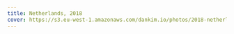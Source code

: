 ```yaml
---
title: Netherlands, 2018
cover: https://s3.eu-west-1.amazonaws.com/dankim.io/photos/2018-netherlands/cover.jpg
---
```


<img src="https://s3.eu-west-1.amazonaws.com/dankim.io/photos/2018-netherlands/0001.jpg" alt="" class="lazyload">
<img src="https://s3.eu-west-1.amazonaws.com/dankim.io/photos/2018-netherlands/0002.jpg" alt="" class="lazyload">
<img src="https://s3.eu-west-1.amazonaws.com/dankim.io/photos/2018-netherlands/0003.jpg" alt="" class="lazyload">
<img src="https://s3.eu-west-1.amazonaws.com/dankim.io/photos/2018-netherlands/0004.jpg" alt="" class="lazyload">
<img src="https://s3.eu-west-1.amazonaws.com/dankim.io/photos/2018-netherlands/0005.jpg" alt="" class="lazyload">
<img src="https://s3.eu-west-1.amazonaws.com/dankim.io/photos/2018-netherlands/0006.jpg" alt="" class="lazyload">
<img src="https://s3.eu-west-1.amazonaws.com/dankim.io/photos/2018-netherlands/0007.jpg" alt="" class="lazyload">
<img src="https://s3.eu-west-1.amazonaws.com/dankim.io/photos/2018-netherlands/0008.jpg" alt="" class="lazyload">
<img src="https://s3.eu-west-1.amazonaws.com/dankim.io/photos/2018-netherlands/0009.jpg" alt="" class="lazyload">
<img src="https://s3.eu-west-1.amazonaws.com/dankim.io/photos/2018-netherlands/0010.jpg" alt="" class="lazyload">
<img src="https://s3.eu-west-1.amazonaws.com/dankim.io/photos/2018-netherlands/0011.jpg" alt="" class="lazyload">
<img src="https://s3.eu-west-1.amazonaws.com/dankim.io/photos/2018-netherlands/0012.jpg" alt="" class="lazyload">
<img src="https://s3.eu-west-1.amazonaws.com/dankim.io/photos/2018-netherlands/0013.jpg" alt="" class="lazyload">
<img src="https://s3.eu-west-1.amazonaws.com/dankim.io/photos/2018-netherlands/0014.jpg" alt="" class="lazyload">
<img src="https://s3.eu-west-1.amazonaws.com/dankim.io/photos/2018-netherlands/0015.jpg" alt="" class="lazyload">
<img src="https://s3.eu-west-1.amazonaws.com/dankim.io/photos/2018-netherlands/0016.jpg" alt="" class="lazyload">
<img src="https://s3.eu-west-1.amazonaws.com/dankim.io/photos/2018-netherlands/0017.jpg" alt="" class="lazyload">
<img src="https://s3.eu-west-1.amazonaws.com/dankim.io/photos/2018-netherlands/0018.jpg" alt="" class="lazyload">
<img src="https://s3.eu-west-1.amazonaws.com/dankim.io/photos/2018-netherlands/0019.jpg" alt="" class="lazyload">
<img src="https://s3.eu-west-1.amazonaws.com/dankim.io/photos/2018-netherlands/0020.jpg" alt="" class="lazyload">
<img src="https://s3.eu-west-1.amazonaws.com/dankim.io/photos/2018-netherlands/0021.jpg" alt="" class="lazyload">
